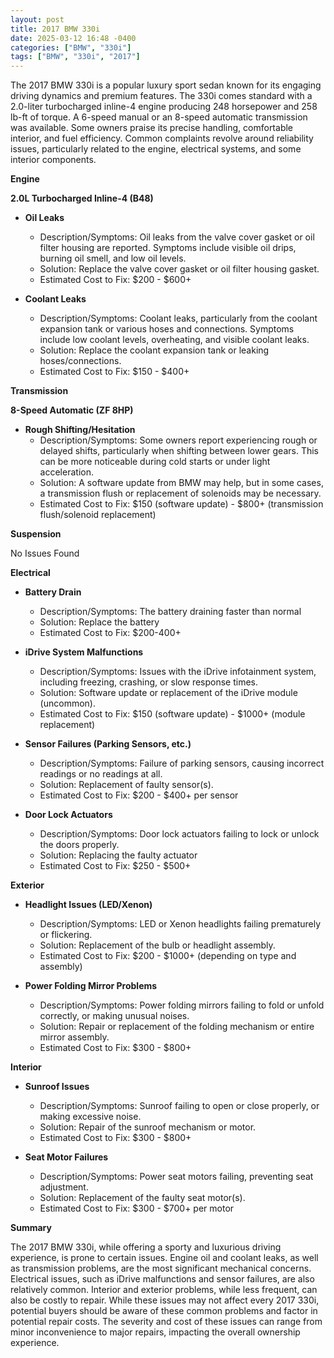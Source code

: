 ```yaml
---
layout: post
title: 2017 BMW 330i
date: 2025-03-12 16:48 -0400
categories: ["BMW", "330i"]
tags: ["BMW", "330i", "2017"]
---
```

The 2017 BMW 330i is a popular luxury sport sedan known for its engaging driving dynamics and premium features. The 330i comes standard with a 2.0-liter turbocharged inline-4 engine producing 248 horsepower and 258 lb-ft of torque. A 6-speed manual or an 8-speed automatic transmission was available. Some owners praise its precise handling, comfortable interior, and fuel efficiency. Common complaints revolve around reliability issues, particularly related to the engine, electrical systems, and some interior components.

**Engine**

**2.0L Turbocharged Inline-4 (B48)**

*   **Oil Leaks**
    *   Description/Symptoms: Oil leaks from the valve cover gasket or oil filter housing are reported. Symptoms include visible oil drips, burning oil smell, and low oil levels.
    *   Solution: Replace the valve cover gasket or oil filter housing gasket.
    *   Estimated Cost to Fix: $200 - $600+

*   **Coolant Leaks**
    *   Description/Symptoms: Coolant leaks, particularly from the coolant expansion tank or various hoses and connections. Symptoms include low coolant levels, overheating, and visible coolant leaks.
    *   Solution: Replace the coolant expansion tank or leaking hoses/connections.
    *   Estimated Cost to Fix: $150 - $400+

**Transmission**

**8-Speed Automatic (ZF 8HP)**

*   **Rough Shifting/Hesitation**
    *   Description/Symptoms: Some owners report experiencing rough or delayed shifts, particularly when shifting between lower gears. This can be more noticeable during cold starts or under light acceleration.
    *   Solution: A software update from BMW may help, but in some cases, a transmission flush or replacement of solenoids may be necessary.
    *   Estimated Cost to Fix: $150 (software update) - $800+ (transmission flush/solenoid replacement)

**Suspension**

No Issues Found

**Electrical**

*   **Battery Drain**
    * Description/Symptoms: The battery draining faster than normal
    * Solution: Replace the battery
    * Estimated Cost to Fix: $200-400+

*   **iDrive System Malfunctions**
    *   Description/Symptoms: Issues with the iDrive infotainment system, including freezing, crashing, or slow response times.
    *   Solution: Software update or replacement of the iDrive module (uncommon).
    *   Estimated Cost to Fix: $150 (software update) - $1000+ (module replacement)

*   **Sensor Failures (Parking Sensors, etc.)**
    *   Description/Symptoms: Failure of parking sensors, causing incorrect readings or no readings at all.
    *   Solution: Replacement of faulty sensor(s).
    *   Estimated Cost to Fix: $200 - $400+ per sensor

*   **Door Lock Actuators**
    *   Description/Symptoms: Door lock actuators failing to lock or unlock the doors properly.
    *   Solution: Replacing the faulty actuator
    *   Estimated Cost to Fix: $250 - $500+

**Exterior**

*   **Headlight Issues (LED/Xenon)**
    *   Description/Symptoms: LED or Xenon headlights failing prematurely or flickering.
    *   Solution: Replacement of the bulb or headlight assembly.
    *   Estimated Cost to Fix: $200 - $1000+ (depending on type and assembly)

*   **Power Folding Mirror Problems**
    *   Description/Symptoms: Power folding mirrors failing to fold or unfold correctly, or making unusual noises.
    *   Solution: Repair or replacement of the folding mechanism or entire mirror assembly.
    *   Estimated Cost to Fix: $300 - $800+

**Interior**

*   **Sunroof Issues**
    *   Description/Symptoms: Sunroof failing to open or close properly, or making excessive noise.
    *   Solution: Repair of the sunroof mechanism or motor.
    *   Estimated Cost to Fix: $300 - $800+

*   **Seat Motor Failures**
    *   Description/Symptoms: Power seat motors failing, preventing seat adjustment.
    *   Solution: Replacement of the faulty seat motor(s).
    *   Estimated Cost to Fix: $300 - $700+ per motor

**Summary**

The 2017 BMW 330i, while offering a sporty and luxurious driving experience, is prone to certain issues. Engine oil and coolant leaks, as well as transmission problems, are the most significant mechanical concerns. Electrical issues, such as iDrive malfunctions and sensor failures, are also relatively common. Interior and exterior problems, while less frequent, can also be costly to repair. While these issues may not affect every 2017 330i, potential buyers should be aware of these common problems and factor in potential repair costs. The severity and cost of these issues can range from minor inconvenience to major repairs, impacting the overall ownership experience.


